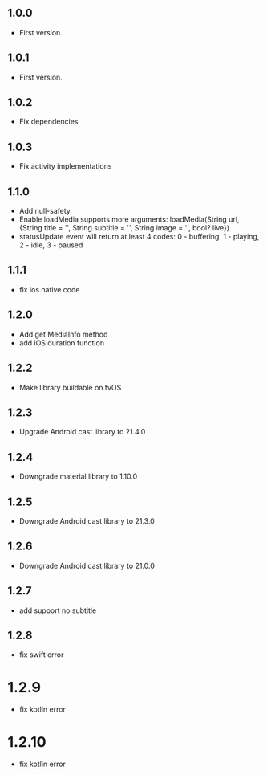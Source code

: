 ## 1.0.0

* First version.

## 1.0.1

* First version.

## 1.0.2

* Fix dependencies

## 1.0.3

* Fix activity implementations

## 1.1.0

* Add null-safety
* Enable loadMedia supports more arguments: loadMedia(String url, {String title = '', String subtitle = '', String image = '', bool? live})
* statusUpdate event will return at least 4 codes: 0 - buffering, 1 - playing, 2 - idle, 3 - paused

## 1.1.1

* fix ios native code

## 1.2.0

* Add get MediaInfo method
* add iOS duration function 

## 1.2.2

* Make library buildable on tvOS

## 1.2.3

* Upgrade Android cast library to 21.4.0

## 1.2.4

* Downgrade material library to 1.10.0 

## 1.2.5

* Downgrade Android cast library to 21.3.0

## 1.2.6

* Downgrade Android cast library to 21.0.0

## 1.2.7

* add support no subtitle

## 1.2.8

* fix swift error

# 1.2.9

* fix kotlin error

# 1.2.10

* fix kotlin error